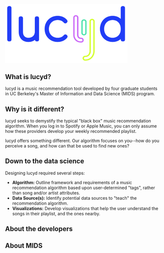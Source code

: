<img src="/static_content/Lucyd-Logo_blue.png" width="400">

## What is lucyd?
lucyd is a music recommendation tool developed by four graduate students in UC Berkeley's Master of Information and Data Science (MIDS) program.

## Why is it different?
lucyd seeks to demystify the typical "black box" music recommendation algorithm. When you log in to Spotify or Apple Music, you can only assume how these providers develop your weekly recommended playlist.

lucyd offers something different. Our algorithm focuses on you--how do you perceive a song, and how can that be used to find new ones?

## Down to the data science
Designing lucyd required several steps:
  * **Algorithm:** Outline framework and requirements of a music recommendation algorithm based upon user-determined "tags", rather than song and/or artist attributes.
  * **Data Source(s):** Identify potential data sources to "teach" the recommendation algorithm.
  * **Visualizations:** Develop visualizations that help the user understand the songs in their playlist, and the ones nearby.

## About the developers


## About MIDS
